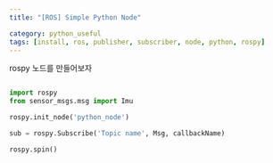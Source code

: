 ```yaml
---
title: "[ROS] Simple Python Node"

category: python_useful
tags: [install, ros, publisher, subscriber, node, python, rospy]
---
```


rospy 노드를 만들어보자

~~~python

import rospy
from sensor_msgs.msg import Imu

rospy.init_node('python_node')

sub = rospy.Subscribe('Topic name', Msg, callbackName)

rospy.spin()

~~~